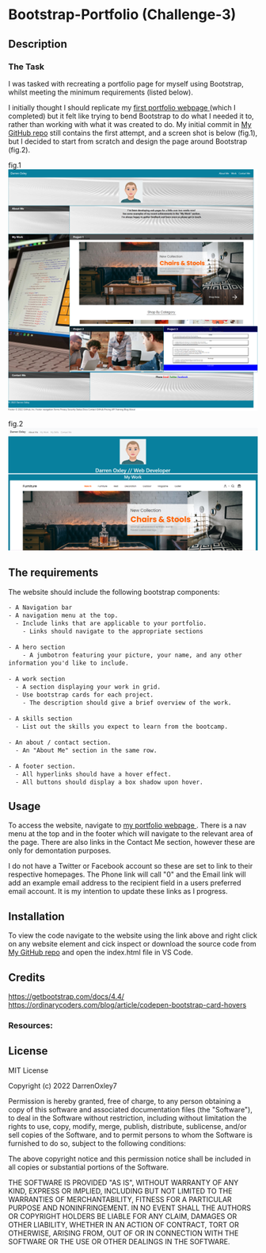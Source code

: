 # Bootstrap-Portfolio (Challenge-3)

## Description

### The Task

I was tasked with recreating a portfolio page for myself using Bootstrap, whilst meeting the minimum requirements (listed below).

I initially thought I should replicate my [first portfolio webpage ](https://darrenoxley7.github.io/challenge-2/) (which I completed) but it felt like trying to bend Bootstrap to do what I needed it to, rather than working with what it was created to do. My initial commit in [My GitHub repo](https://github.com/DarrenOxley7/Bootstrap-Portfolio.git) still contains the first attempt, and a screen shot is below (fig.1), but I decided to start from scratch and design the page around Bootstrap (fig.2).

fig.1
![First attempt](css/images/portfolio-first-attempt.png)

fig.2
![Final design](css/images/portfolio-second-attempt.png)


## The requirements

The website should include the following bootstrap components:

    - A Navigation bar
    - A navigation menu at the top.
      - Include links that are applicable to your portfolio.
        - Links should navigate to the appropriate sections 

    - A hero section
        - A jumbotron featuring your picture, your name, and any other information you'd like to include.

    - A work section
      - A section displaying your work in grid. 
      - Use bootstrap cards for each project.
        - The description should give a brief overview of the work.

    - A skills section
      - List out the skills you expect to learn from the bootcamp.

    - An about / contact section.
      - An "About Me" section in the same row.
    
    - A footer section.
      - All hyperlinks should have a hover effect.
      - All buttons should display a box shadow upon hover.

## Usage

To access the website, navigate to [my portfolio webpage ](https://darrenoxley7.github.io/Bootstrap-Portfolio/). There is a nav menu at the top and in the footer which will navigate to the relevant area of the page. There are also links in the Contact Me section, however these are only for demontation purposes. 

I do not have a Twitter or Facebook account so these are set to link to their respective homepages. The Phone link will call "0" and the Email link will add an example email address to the recipient field in a users preferred email account. It is my intention to update these links as I progress.

## Installation

To view the code navigate to the website using the link above and right click on any website element and cick inspect or download the source code from [My GitHub repo](https://github.com/DarrenOxley7/Bootstrap-Portfolio.git) and open the index.html file in VS Code.

## Credits
https://getbootstrap.com/docs/4.4/
https://ordinarycoders.com/blog/article/codepen-bootstrap-card-hovers

### Resources:

## License

MIT License

Copyright (c) 2022 DarrenOxley7

Permission is hereby granted, free of charge, to any person obtaining a copy
of this software and associated documentation files (the "Software"), to deal
in the Software without restriction, including without limitation the rights
to use, copy, modify, merge, publish, distribute, sublicense, and/or sell
copies of the Software, and to permit persons to whom the Software is
furnished to do so, subject to the following conditions:

The above copyright notice and this permission notice shall be included in all
copies or substantial portions of the Software.

THE SOFTWARE IS PROVIDED "AS IS", WITHOUT WARRANTY OF ANY KIND, EXPRESS OR
IMPLIED, INCLUDING BUT NOT LIMITED TO THE WARRANTIES OF MERCHANTABILITY,
FITNESS FOR A PARTICULAR PURPOSE AND NONINFRINGEMENT. IN NO EVENT SHALL THE
AUTHORS OR COPYRIGHT HOLDERS BE LIABLE FOR ANY CLAIM, DAMAGES OR OTHER
LIABILITY, WHETHER IN AN ACTION OF CONTRACT, TORT OR OTHERWISE, ARISING FROM,
OUT OF OR IN CONNECTION WITH THE SOFTWARE OR THE USE OR OTHER DEALINGS IN THE
SOFTWARE.

